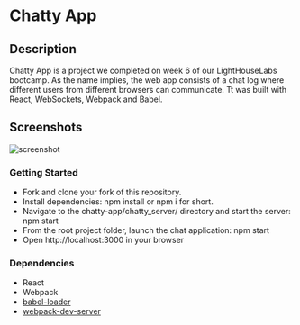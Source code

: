 
# Chatty App

## Description

Chatty App is a project we completed on week 6 of our LightHouseLabs bootcamp.
As the name implies, the web app consists of a chat log where different users from different browsers can communicate. Tt was built with React, WebSockets, Webpack and Babel.

## Screenshots

![screenshot](https://user-images.githubusercontent.com/36380615/42705884-d2634922-86a2-11e8-9c25-bb52b8345aab.jpg)

### Getting Started

* Fork and clone your fork of this repository.
* Install dependencies: npm install or npm i for short.
* Navigate to the chatty-app/chatty_server/ directory and start the server: npm start
* From the root project folder, launch the chat application: npm start
* Open http://localhost:3000 in your browser


### Dependencies

* React
* Webpack
* [babel-loader](https://github.com/babel/babel-loader)
* [webpack-dev-server](https://github.com/webpack/webpack-dev-server)
